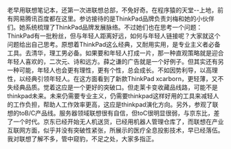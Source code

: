 老早用联想笔记本，还第一次进联想总部，不免好奇。在程序猿的天堂--上地，前有网易腾讯百度都在这里。参访接待的是ThinkPad品牌负责刘梅和她的小伙伴们。她系统梳理了ThinkPad品牌发展脉络。不过她们也在思考一个问题：ThinkPad有一批粉丝，但与年轻人距离好远，如何与年轻人链接呢？大家就这个问题给出自己思考。原想着ThinkPad这么经典，又耐用实用，是专业主义者必备工具。去清华，理工男必备。如果要和年轻人打成一片，那一种直观策略就是迎合年轻人喜欢的，二次元、诗和远方。薛之谦的广告就是一个好例子。但其实还有另一种可能，年轻人也会更有理性，更有个性，总会成长。不如因势利导，以高理性，以经典引领年轻人。在这方面看到了新款ThinkPad xcarborn，更轻薄，又不失经典品质。觉着这应是一个更好的突破口。但走莱卡变收藏品线路，可能不是thinkpad未来。未来仍需要专业主义，仍需要thinkpad这样好用的工具来减轻人的工作负担，帮助人工作效率更高，这应是thinkpad演化方向。另外，参观了联想的toB/C产品线。服务器领域联想很有自信，但toC很明显很弱，与京东比，差了一个时代。京东已经开始无人机送货，已经用机器人管理仓库了，而联想在产业互联网方面，似乎并没有突破性紧张，所展示的医疗全息投影技术，早已经落伍。我对联想了解不多，管中窥豹，不足之处，大家多指正。
